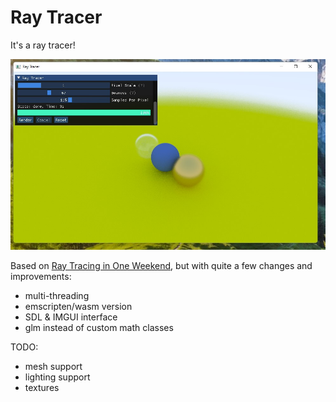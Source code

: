 # Ray Tracer

It's a ray tracer! 

[![Demo Video](./screenshots/1.jpg)](https://www.youtube.com/watch?v=WPYQXehwrno)

Based on [Ray Tracing in One Weekend](https://raytracing.github.io/books/RayTracingInOneWeekend.html), but with quite a few changes and improvements:

* multi-threading
* emscripten/wasm version
* SDL & IMGUI interface
* glm instead of custom math classes

TODO:
* mesh support
* lighting support
* textures
